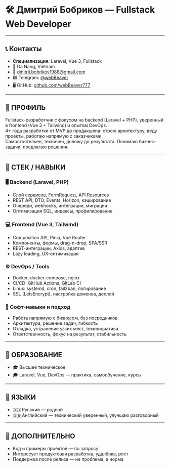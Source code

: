 # 🛠️ Дмитрий Бобриков — Fullstack Web Developer

---

## 📞 Контакты

- **Специализация:** Laravel, Vue 3, Fullstack
- 📍 Da Nang, Vietnam  
- 📧 [dmitrii.bobrikov1988@gmail.com](mailto:dmitrii.bobrikov1988@gmail.com)  
- 🟦 Telegram: [@webBeaver](https://t.me/webBeaver)  
- 🖥 GitHub: [github.com/webBeaver777](https://github.com/webBeaver777)  

---

## 🔹 ПРОФИЛЬ

Fullstack-разработчик с фокусом на backend (Laravel + PHP), уверенный в frontend (Vue 3 + Tailwind) и опытом DevOps.  
4+ года разработки от MVP до продакшена: строю архитектуру, веду проекты, работаю напрямую с заказчиками.  
Самостоятельен, техничен, довожу до результата. Понимаю бизнес-задачи, предлагаю решения.

---

## 🔹 СТЕК / НАВЫКИ

### 🖥 Backend (Laravel, PHP)
- Слой сервисов, FormRequest, API Resources  
- REST API, DTO, Events, Horizon, кэширование  
- Очереди, webhooks, интеграции, миграции  
- Оптимизация SQL, индексы, профилирование  

### 💻 Frontend (Vue 3, Tailwind)
- Composition API, Pinia, Vue Router  
- Компоненты, формы, drag-n-drop, SPA/SSR  
- REST-интеграции, Axios, адаптив  
- Lazy loading, UX-оптимизация  

### ⚙️ DevOps / Tools
- Docker, docker-compose, nginx  
- CI/CD: GitHub Actions, GitLab CI  
- Linux: systemd, cron, fail2ban, логирование  
- SSL (LetsEncrypt), настройка доменов, деплой  

### 🧠 Софт-навыки и подход
- Работа напрямую с бизнесом, без посредников  
- Архитектура, решение задач, гибкость  
- Отладка, устранение узких мест, техинициатива  
- Ответственность, фокус на результат, стабильность  

---

## 🔹 ОБРАЗОВАНИЕ

- 🎓 Высшее техническое  
- 🎓 Laravel, Vue, DevOps — практика, самообучение, курсы  

---

## 🔹 ЯЗЫКИ

- 🇷🇺 Русский — родной  
- 🇬🇧 Английский — технический уверенный, улучшаю разговорный  

---

## 🔹 ДОПОЛНИТЕЛЬНО

- Код и примеры проектов — по запросу  
- Интересует продуктовая разработка, удалёнка, рост  
- Поддержка после релиза — не проблема, а норма  

